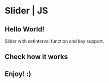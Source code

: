 # Slider | JS

## Hello World!
Slider with setInterval function and key support.

## Check how it works


## Enjoy! :)
